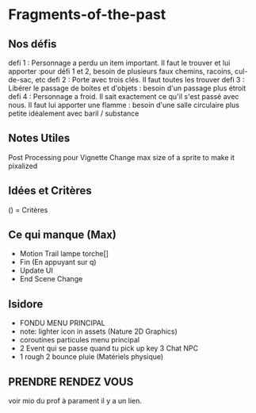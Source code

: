 # Fragments-of-the-past

## Nos défis
defi 1 : Personnage a perdu un item important. Il faut le trouver et lui apporter :pour défi 1 et 2, besoin de plusieurs faux chemins, racoins, cul-de-sac, etc
defi 2 : Porte avec trois clés. Il faut toutes les trouver
defi 3 : Libérer le passage de boites et d'objets : besoin d'un passage plus étroit
defi 4 : Personnage a froid. Il sait exactement ce qu'il s'est passé avec nous. Il faut lui apporter une flamme : besoin d'une salle circulaire plus petite idéalement avec baril / substance


## Notes Utiles
Post Processing pour Vignette
Change max size of a sprite to make it pixalized


## Idées et Critères
() = Critères

 
 

## Ce qui manque (Max)
- Motion Trail lampe torche[]
- Fin (En appuyant sur q)
- Update UI 
- End Scene Change 

## Isidore
- FONDU MENU PRINCIPAL
- note: lighter icon in assets (Nature 2D Graphics)
- coroutines particules menu principal
- 2 Event qui se passe quand tu pick up key 3 Chat NPC 
- 1 rough 2 bounce pluie (Matériels physique)

## PRENDRE RENDEZ VOUS 
voir mio du prof à parament il y a un lien.